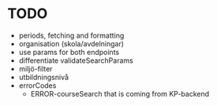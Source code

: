 # TODO

- periods, fetching and formatting
- organisation (skola/avdelningar)
- use params for both endpoints
- differentiate validateSearchParams
- miljö-filter
- utbildningsnivå
- errorCodes
  - ERROR-courseSearch that is coming from KP-backend
